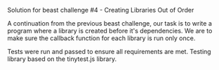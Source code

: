 Solution for beast challenge #4 - Creating Libraries Out of Order

A continuation from the previous beast challenge, our task is to write a program where a library is created before it's dependencies.  We are to make sure the callback function for each library is run only once.

Tests were run and passed to ensure all requirements are met.  Testing library based on the tinytest.js library.